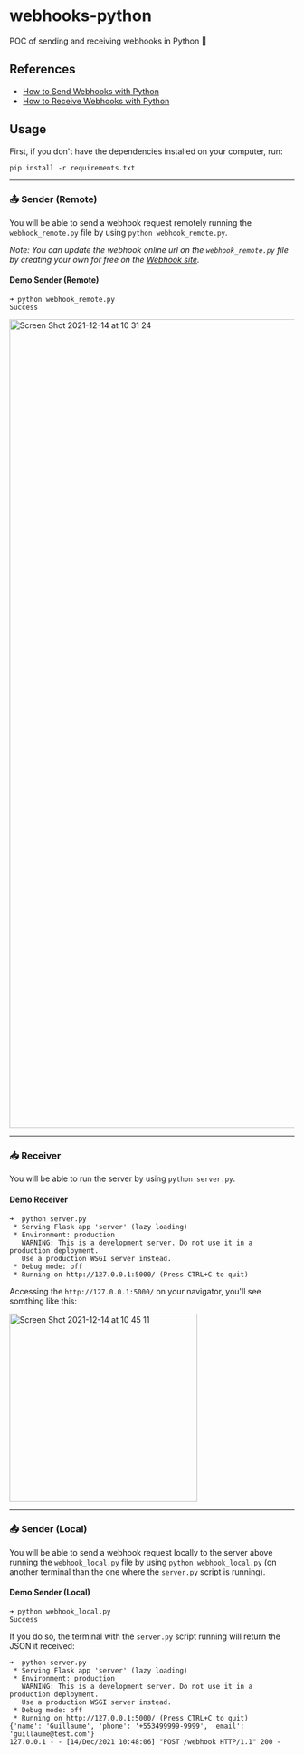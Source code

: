 # webhooks-python

POC of sending and receiving webhooks in Python 🐍

## References

- [How to Send Webhooks with Python](https://www.youtube.com/watch?v=X-_25tzo8Cw&ab_channel=DevOpsJourney)
- [How to Receive Webhooks with Python](https://www.youtube.com/watch?v=HQLRPWi2SeA&ab_channel=DevOpsJourney)

## Usage

First, if you don't have the dependencies installed on your computer, run:

```shell
pip install -r requirements.txt
```

* * *

### 📤 Sender (Remote)

You will be able to send a webhook request remotely running the `webhook_remote.py` file by using `python webhook_remote.py`.

_Note: You can update the webhook online url on the `webhook_remote.py` file by creating your own for free on the [Webhook site](https://webhook.site/)._

#### Demo Sender (Remote)

```shell
➜ python webhook_remote.py
Success
```

<img width="1427" alt="Screen Shot 2021-12-14 at 10 31 24" src="https://user-images.githubusercontent.com/22433243/146008397-addda76d-98fe-4042-ad9a-396eed500cac.png">

* * *

### 📥 Receiver

You will be able to run the server by using `python server.py`.

#### Demo Receiver

```shell
➜  python server.py
 * Serving Flask app 'server' (lazy loading)
 * Environment: production
   WARNING: This is a development server. Do not use it in a production deployment.
   Use a production WSGI server instead.
 * Debug mode: off
 * Running on http://127.0.0.1:5000/ (Press CTRL+C to quit)
```

Accessing the `http://127.0.0.1:5000/` on your navigator, you'll see somthing like this:

<img width="332" alt="Screen Shot 2021-12-14 at 10 45 11" src="https://user-images.githubusercontent.com/22433243/146011158-49ad5c5e-056d-4485-bbf8-7c28bef25b51.png">

* * *

### 📤 Sender (Local)

You will be able to send a webhook request locally to the server above running the `webhook_local.py` file by using `python webhook_local.py` (on another terminal than the one where the `server.py` script is running).

#### Demo Sender (Local)

```shell
➜ python webhook_local.py
Success
```

If you do so, the terminal with the `server.py` script running will return the JSON it received:

```shell
➜  python server.py
 * Serving Flask app 'server' (lazy loading)
 * Environment: production
   WARNING: This is a development server. Do not use it in a production deployment.
   Use a production WSGI server instead.
 * Debug mode: off
 * Running on http://127.0.0.1:5000/ (Press CTRL+C to quit)
{'name': 'Guillaume', 'phone': '+553499999-9999', 'email': 'guillaume@test.com'}
127.0.0.1 - - [14/Dec/2021 10:48:06] "POST /webhook HTTP/1.1" 200 -
```
